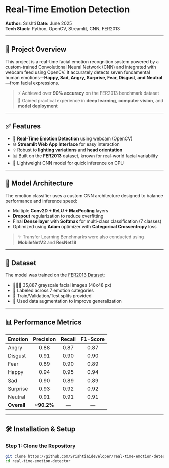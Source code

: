 # Real-Time Emotion Detection

**Author:** Srishti 
**Date:** June 2025  
**Tech Stack:** Python, OpenCV, Streamlit, CNN, FER2013  

---

## 📌 Project Overview

This project is a real-time facial emotion recognition system powered by a custom-trained Convolutional Neural Network (CNN) and integrated with webcam feed using OpenCV. It accurately detects seven fundamental human emotions—**Happy, Sad, Angry, Surprise, Fear, Disgust, and Neutral**—from facial expressions.

> ⚡ Achieved over **90% accuracy** on the FER2013 benchmark dataset  
> 🧠 Gained practical experience in **deep learning**, **computer vision**, and **model deployment**

---

## ✅ Features

- 📸 **Real-Time Emotion Detection** using webcam (OpenCV)
- 🌐 **Streamlit Web App Interface** for easy interaction
- 💡 Robust to **lighting variations** and **head orientation**
- 📊 Built on the **FER2013** dataset, known for real-world facial variability
- 🧠 Lightweight CNN model for quick inference on CPU

---

## 🧠 Model Architecture

The emotion classifier uses a custom CNN architecture designed to balance performance and inference speed:

- Multiple **Conv2D + ReLU + MaxPooling** layers
- **Dropout** regularization to reduce overfitting
- Final **Dense layer** with **Softmax** for multi-class classification (7 classes)
- Optimized using **Adam** optimizer with **Categorical Crossentropy** loss

> ✨ Transfer Learning Benchmarks were also conducted using **MobileNetV2** and **ResNet18**

---

## 📁 Dataset

The model was trained on the [FER2013 Dataset](https://www.kaggle.com/datasets/msambare/fer2013):

- 🧑‍🤝‍🧑 35,887 grayscale facial images (48x48 px)
- 📂 Labeled across 7 emotion categories
- 🔁 Train/Validation/Test splits provided
- 🧪 Used data augmentation to improve generalization

---

## 📊 Performance Metrics

| Emotion    | Precision | Recall | F1-Score |
|------------|:---------:|:------:|:--------:|
| Angry      |   0.88    |  0.87  |   0.87   |
| Disgust    |   0.91    |  0.90  |   0.90   |
| Fear       |   0.89    |  0.90  |   0.89   |
| Happy      |   0.94    |  0.95  |   0.94   |
| Sad        |   0.90    |  0.89  |   0.89   |
| Surprise   |   0.93    |  0.92  |   0.92   |
| Neutral    |   0.91    |  0.91  |   0.91   |
| **Overall**| **~90.2%**|   —    |    —     |

---

## 🛠️ Installation & Setup

### Step 1: Clone the Repository

```bash
git clone https://github.com/Srishtiaideveloper/real-time-emotion-detector.git
cd real-time-emotion-detector
